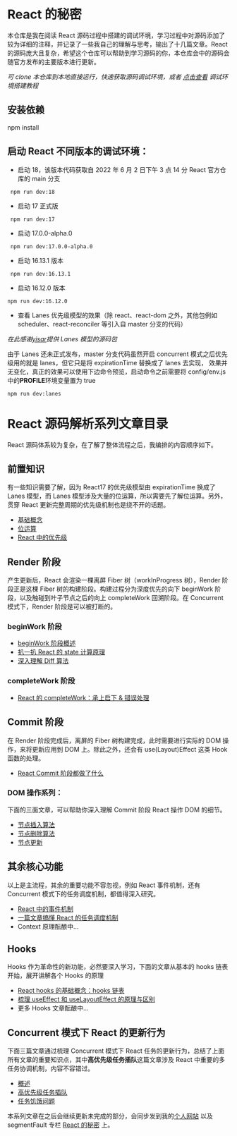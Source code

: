 # React 的秘密

本仓库是我在阅读 React 源码过程中搭建的调试环境，学习过程中对源码添加了较为详细的注释，并记录了一些我自己的理解与思考，输出了十几篇文章。React 的源码庞大且复杂，希望这个仓库可以帮助到学习源码的你，本仓库会中的源码会随官方发布的主要版本进行更新。

_可 clone 本仓库到本地直接运行，快速获取源码调试环境，或者 [点击查看](https://github.com/neroneroffy/react-source-code-debug/tree/master/docs/setUpDebugEnv.md) 调试环境搭建教程_

## 安装依赖

npm install

## 启动 React 不同版本的调试环境：

- 启动 18，该版本代码获取自 2022 年 6 月 2 日下午 3 点 14 分 React 官方仓库的 main 分支

```
 npm run dev:18
```

- 启动 17 正式版

```
 npm run dev:17
```

- 启动 17.0.0-alpha.0

```
 npm run dev:17.0.0-alpha.0
```

- 启动 16.13.1 版本

```
 npm run dev:16.13.1
```

- 启动 16.12.0 版本

```
npm run dev:16.12.0
```

- 查看 Lanes 优先级模型的效果（除 react、react-dom 之外，其他包例如 scheduler、react-reconciler 等引入自 master 分支的代码）

_在此感谢[yisar](https://github.com/yisar)提供 Lanes 模型的源码包_

由于 Lanes 还未正式发布，master 分支代码虽然开启 concurrent 模式之后优先级用的就是 lanes，但它只是将 expirationTime 替换成了 lanes 去实现，
效果并无变化，真正的效果可以使用下边命令预览，启动命令之前需要将 config/env.js 中的**PROFILE**环境变量置为 true

```
npm run dev:lanes
```

# React 源码解析系列文章目录

React 源码体系较为复杂，在了解了整体流程之后，我编排的内容顺序如下。

## 前置知识

有一些知识需要了解，因为 React17 的优先级模型由 expirationTime 换成了 Lanes 模型，而 Lanes 模型涉及大量的位运算，所以需要先了解位运算。另外，贯穿 React 更新完整周期的优先级机制也是绕不开的话题。

- [基础概念](https://github.com/neroneroffy/react-source-code-debug/blob/master/docs/%E6%A6%82%E8%BF%B0.md)
- [位运算](https://github.com/neroneroffy/react-source-code-debug/blob/master/docs/%E5%89%8D%E7%BD%AE%E7%9F%A5%E8%AF%86/%E4%BD%8D%E8%BF%90%E7%AE%97.md)
- [React 中的优先级](https://github.com/neroneroffy/react-source-code-debug/blob/master/docs/%E5%89%8D%E7%BD%AE%E7%9F%A5%E8%AF%86/React%E4%B8%AD%E7%9A%84%E4%BC%98%E5%85%88%E7%BA%A7.md)

## Render 阶段

产生更新后，React 会渲染一棵离屏 Fiber 树（workInProgress 树），Render 阶段正是这棵 Fiber 树的构建阶段。构建过程分为深度优先的向下 beginWork 阶段，以及触碰到叶子节点之后的向上 completeWork 回溯阶段。在 Concurrent 模式下，Render 阶段是可以被打断的。

### beginWork 阶段

- [beginWork 阶段概述](https://github.com/neroneroffy/react-source-code-debug/blob/master/docs/render%E9%98%B6%E6%AE%B5/beginWork%E9%98%B6%E6%AE%B5/beginWork.md)
- [扒一扒 React 的 state 计算原理](https://github.com/neroneroffy/react-source-code-debug/blob/master/docs/render%E9%98%B6%E6%AE%B5/beginWork%E9%98%B6%E6%AE%B5/%E5%A4%84%E7%90%86%E6%9B%B4%E6%96%B0.md)
- [深入理解 Diff 算法](https://github.com/neroneroffy/react-source-code-debug/blob/master/docs/render%E9%98%B6%E6%AE%B5/beginWork%E9%98%B6%E6%AE%B5/Diff%E7%AE%97%E6%B3%95.md)

### completeWork 阶段

- [React 的 completeWork：承上启下 & 错误处理](https://github.com/neroneroffy/react-source-code-debug/blob/master/docs/render%E9%98%B6%E6%AE%B5/completeWork/completeWork.md)

## Commit 阶段

在 Render 阶段完成后，离屏的 Fiber 树构建完成，此时需要进行实际的 DOM 操作，来将更新应用到 DOM 上。除此之外，还会有 use(Layout)Effect 这类 Hook 函数的处理。

- [React Commit 阶段都做了什么](https://github.com/neroneroffy/react-source-code-debug/blob/master/docs/commit%E9%98%B6%E6%AE%B5/%E6%A6%82%E8%A7%88.md)

### DOM 操作系列：

下面的三面文章，可以帮助你深入理解 Commit 阶段 React 操作 DOM 的细节。

- [节点插入算法](https://github.com/neroneroffy/react-source-code-debug/blob/master/docs/commit%E9%98%B6%E6%AE%B5/mutation/%E8%8A%82%E7%82%B9%E6%8F%92%E5%85%A5.md)
- [节点删除算法](https://github.com/neroneroffy/react-source-code-debug/blob/master/docs/commit%E9%98%B6%E6%AE%B5/mutation/%E8%8A%82%E7%82%B9%E5%88%A0%E9%99%A4.md)
- [节点更新](https://github.com/neroneroffy/react-source-code-debug/blob/master/docs/commit%E9%98%B6%E6%AE%B5/mutation/%E8%8A%82%E7%82%B9%E6%9B%B4%E6%96%B0.md)

## 其余核心功能

以上是主流程，其余的重要功能不容忽视，例如 React 事件机制，还有 Concurrent 模式下的任务调度机制，都值得深入研究。

- [React 中的事件机制](https://github.com/neroneroffy/react-source-code-debug/blob/master/docs/%E4%BA%8B%E4%BB%B6%E7%B3%BB%E7%BB%9F/%E6%A6%82%E8%A7%88.md)
- [一篇文章搞懂 React 的任务调度机制](https://github.com/neroneroffy/react-source-code-debug/blob/master/docs/%E8%B0%83%E5%BA%A6%E6%9C%BA%E5%88%B6/Scheduler.md)
- Context 原理酝酿中...

## Hooks

Hooks 作为革命性的新功能，必然要深入学习，下面的文章从基本的 hooks 链表开始，展开讲解各个 Hooks 的原理

- [React hooks 的基础概念：hooks 链表](https://github.com/neroneroffy/react-source-code-debug/blob/master/docs/Hooks/%E6%A6%82%E8%BF%B0.md)
- [梳理 useEffect 和 useLayoutEffect 的原理与区别](https://github.com/neroneroffy/react-source-code-debug/blob/master/docs/Hooks/UseEffectUseLayoutEffect.md)
- 更多 Hooks 文章酝酿中...

## Concurrent 模式下 React 的更新行为

下面三篇文章通过梳理 Concurrent 模式下 React 任务的更新行为，总结了上面所有文章的重要知识点，其中**高优先级任务插队**这篇文章涉及 React 中重要的多任务协调机制，内容不容错过。

- [概述](https://github.com/neroneroffy/react-source-code-debug/blob/master/docs/Concurrent%E6%A8%A1%E5%BC%8F%E4%B8%8BReact%E7%9A%84%E6%9B%B4%E6%96%B0%E8%A1%8C%E4%B8%BA/%E6%A6%82%E8%BF%B0.md)
- [高优先级任务插队](https://github.com/neroneroffy/react-source-code-debug/blob/master/docs/Concurrent%E6%A8%A1%E5%BC%8F%E4%B8%8BReact%E7%9A%84%E6%9B%B4%E6%96%B0%E8%A1%8C%E4%B8%BA/%E9%AB%98%E4%BC%98%E5%85%88%E7%BA%A7%E4%BB%BB%E5%8A%A1%E6%8F%92%E9%98%9F.md)
- [任务饥饿问题](https://github.com/neroneroffy/react-source-code-debug/blob/master/docs/Concurrent%E6%A8%A1%E5%BC%8F%E4%B8%8BReact%E7%9A%84%E6%9B%B4%E6%96%B0%E8%A1%8C%E4%B8%BA/%E9%A5%A5%E9%A5%BF%E9%97%AE%E9%A2%98.md)

本系列文章在之后会继续更新未完成的部分，会同步发到我的[个人网站](https://www.neroht.com/) 以及 segmentFault 专栏 [React 的秘密](https://segmentfault.com/blog/react-secret?_ea=101930838) 上。
